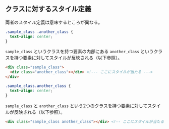 ## クラスに対するスタイル定義
両者のスタイル定義は意味するところが異なる。
```css
.sample_class .another_class {
  text-align: center;
}
```
`sample_class` というクラスを持つ要素の内部にある `another_class` というクラスを持つ要素に対してスタイルが反映される（以下参照）。
```html
<div class="sample_class">
  <div class="another_class"></div> <!--- ここにスタイルが当たる --->
</div>
```
```css
.sample_class.another_class {
  text-align: center;
}
```
`sample_class` と `another_class` という2つのクラスを持つ要素に対してスタイルが反映される（以下参照）。
```html
<div class="sample_class another_class"></div> <!-- ここにスタイルが当たる -->
```
